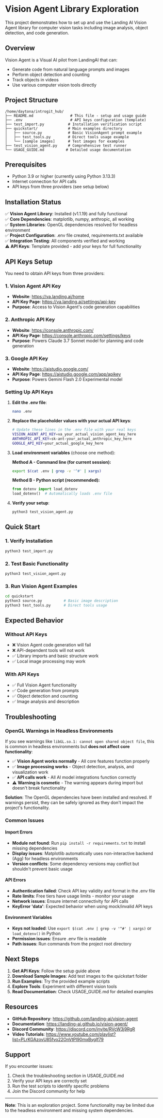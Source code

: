 # Vision Agent Library Exploration

This project demonstrates how to set up and use the Landing AI Vision Agent library for computer vision tasks including image analysis, object detection, and code generation.

## Overview

Vision Agent is a Visual AI pilot from LandingAI that can:
- Generate code from natural language prompts and images
- Perform object detection and counting
- Track objects in videos
- Use various computer vision tools directly

## Project Structure

```
/home/daytona/introgit_hub/
├── README.md                 # This file - setup and usage guide
├── .env                      # API keys configuration (template)
├── test_import.py           # Installation verification script
├── quickstart/              # Main examples directory
│   ├── source.py            # Basic VisionAgent prompt example
│   ├── test_tools.py        # Direct tools usage example
│   └── [sample images]      # Test images for examples
├── test_vision_agent.py     # Comprehensive test runner
└── USAGE_GUIDE.md          # Detailed usage documentation
```

## Prerequisites

- Python 3.9 or higher (currently using Python 3.13.3)
- Internet connection for API calls
- API keys from three providers (see setup below)

## Installation Status

✅ **Vision Agent Library**: Installed (v1.1.19) and fully functional  
✅ **Core Dependencies**: matplotlib, numpy, anthropic, all working  
✅ **System Libraries**: OpenGL dependencies resolved for headless environment  
✅ **Project Configuration**: .env file created, requirements.txt available  
✅ **Integration Testing**: All components verified and working  
⚠️  **API Keys**: Template provided - add your keys for full functionality

## API Keys Setup

You need to obtain API keys from three providers:

### 1. Vision Agent API Key
- **Website**: https://va.landing.ai/home
- **API Key Page**: https://va.landing.ai/settings/api-key
- **Purpose**: Access to Vision Agent's code generation capabilities

### 2. Anthropic API Key
- **Website**: https://console.anthropic.com/
- **API Key Page**: https://console.anthropic.com/settings/keys
- **Purpose**: Powers Claude 3.7 Sonnet model for planning and code generation

### 3. Google API Key
- **Website**: https://aistudio.google.com/
- **API Key Page**: https://aistudio.google.com/app/apikey
- **Purpose**: Powers Gemini Flash 2.0 Experimental model

### Setting Up API Keys

1. **Edit the .env file**:
   ```bash
   nano .env
   ```

2. **Replace the placeholder values with your actual API keys**:
   ```bash
   # Update these lines in the .env file with your real keys
   VISION_AGENT_API_KEY=va_your_actual_vision_agent_key_here
   ANTHROPIC_API_KEY=sk-ant-your_actual_anthropic_key_here
   GOOGLE_API_KEY=your_actual_google_key_here
   ```

3. **Load environment variables** (choose one method):
   
   **Method A - Command line (for current session):**
   ```bash
   export $(cat .env | grep -v '^#' | xargs)
   ```
   
   **Method B - Python script (recommended):**
   ```python
   from dotenv import load_dotenv
   load_dotenv()  # Automatically loads .env file
   ```

4. **Verify your setup**:
   ```bash
   python3 test_vision_agent.py
   ```

## Quick Start

### 1. Verify Installation
```bash
python3 test_import.py
```

### 2. Test Basic Functionality
```bash
python3 test_vision_agent.py
```

### 3. Run Vision Agent Examples
```bash
cd quickstart
python3 source.py          # Basic image description
python3 test_tools.py      # Direct tools usage
```

## Expected Behavior

### Without API Keys
- ❌ Vision Agent code generation will fail
- ❌ API-dependent tools will not work
- ✅ Library imports and basic structure work
- ✅ Local image processing may work

### With API Keys
- ✅ Full Vision Agent functionality
- ✅ Code generation from prompts
- ✅ Object detection and counting
- ✅ Image analysis and description

## Troubleshooting

### OpenGL Warnings in Headless Environments
If you see warnings like `libGL.so.1: cannot open shared object file`, this is common in headless environments but **does not affect core functionality**:

- ✅ **Vision Agent works normally** - All core features function properly
- ✅ **Image processing works** - Object detection, analysis, and visualization work
- ✅ **API calls work** - All AI model integrations function correctly
- ⚠️ **Warning is cosmetic** - The warning appears during import but doesn't break functionality

**Solution**: The OpenGL dependencies have been installed and resolved. If warnings persist, they can be safely ignored as they don't impact the project's functionality.

### Common Issues

#### Import Errors
- **Module not found**: Run `pip install -r requirements.txt` to install missing dependencies
- **Display issues**: Matplotlib automatically uses non-interactive backend (Agg) for headless environments
- **Version conflicts**: Some dependency versions may conflict but shouldn't prevent basic usage

#### API Errors
- **Authentication failed**: Check API key validity and format in the .env file
- **Rate limits**: Free tiers have usage limits - monitor your usage
- **Network issues**: Ensure internet connectivity for API calls
- **KeyError 'data'**: Expected behavior when using mock/invalid API keys

#### Environment Variables
- **Keys not loaded**: Use `export $(cat .env | grep -v '^#' | xargs)` or `load_dotenv()` in Python
- **Permission issues**: Ensure .env file is readable
- **Path issues**: Run commands from the project root directory

## Next Steps

1. **Get API Keys**: Follow the setup guide above
2. **Download Sample Images**: Add test images to the quickstart folder
3. **Run Examples**: Try the provided example scripts
4. **Explore Tools**: Experiment with different vision tools
5. **Read Documentation**: Check USAGE_GUIDE.md for detailed examples

## Resources

- **GitHub Repository**: https://github.com/landing-ai/vision-agent
- **Documentation**: https://landing-ai.github.io/vision-agent/
- **Discord Community**: https://discord.com/invite/RVcW3j9RgR
- **Video Tutorials**: https://www.youtube.com/playlist?list=PLrKGAzovU85fvo22OnVtPl90mxBygIf79

## Support

If you encounter issues:
1. Check the troubleshooting section in USAGE_GUIDE.md
2. Verify your API keys are correctly set
3. Run the test scripts to identify specific problems
4. Join the Discord community for help

---

**Note**: This is an exploration project. Some functionality may be limited due to the headless environment and missing system dependencies.



